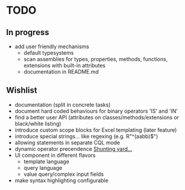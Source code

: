 TODO
====

In progress
-----------

* add user friendly mechanisms
	* default typesystems
	* scan assemblies for types, properties, methods, functions, extensions with built-in attributes
	* documentation in README.md

Wishlist
--------

* documentation (split in concrete tasks)
* document hard coded behaviours for binary operators 'IS' and 'IN'
* find a better user API (attributes on classes/methods/extensions or black/white listing)
* introduce custom scope blocks for Excel templating (later feature)
* introduce special strings... like regexing (e.g. R"^(aabb)$")
* allowing statements in separate CQL mode
* dynamic operator precendence [Shunting yard...](https://en.wikipedia.org/wiki/Operator-precedence_parser)
* UI component in different flavors
	* template language
	* query language
	* value query/complex input fields
* make syntax highlighting configurable